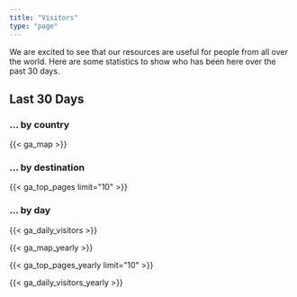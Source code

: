 ```yaml
---
title: "Visitors"
type: "page"
---
```


We are excited to see that our resources are useful for people from all over the world. Here are some statistics to show who has been here over the past 30 days.

## Last 30 Days

### ... by country

{{< ga_map >}}

### ... by destination

{{< ga_top_pages limit="10" >}}

### ... by day

{{< ga_daily_visitors >}}

{{< ga_map_yearly >}}

{{< ga_top_pages_yearly limit="10" >}}

{{< ga_daily_visitors_yearly >}}
